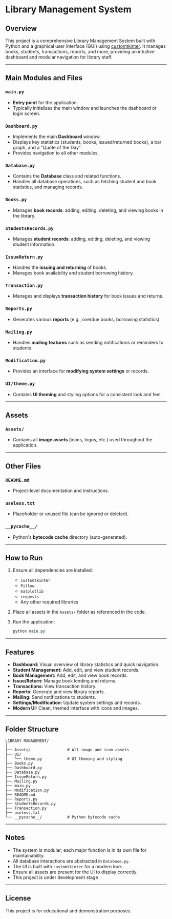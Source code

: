 # Library Management System

## Overview

This project is a comprehensive Library Management System built with Python and a graphical user interface (GUI) using [customtkinter](https://github.com/TomSchimansky/CustomTkinter). It manages books, students, transactions, reports, and more, providing an intuitive dashboard and modular navigation for library staff.

---

## Main Modules and Files

### `main.py`
- **Entry point** for the application.
- Typically initializes the main window and launches the dashboard or login screen.

### `Dashboard.py`
- Implements the main **Dashboard** window.
- Displays key statistics (students, books, issued/returned books), a bar graph, and a "Quote of the Day".
- Provides navigation to all other modules.

### `Database.py`
- Contains the **Database** class and related functions.
- Handles all database operations, such as fetching student and book statistics, and managing records.

### `Books.py`
- Manages **book records**: adding, editing, deleting, and viewing books in the library.

### `StudentsRecords.py`
- Manages **student records**: adding, editing, deleting, and viewing student information.

### `IssueReturn.py`
- Handles the **issuing and returning** of books.
- Manages book availability and student borrowing history.

### `Transaction.py`
- Manages and displays **transaction history** for book issues and returns.

### `Reports.py`
- Generates various **reports** (e.g., overdue books, borrowing statistics).

### `Mailing.py`
- Handles **mailing features** such as sending notifications or reminders to students.

### `Modification.py`
- Provides an interface for **modifying system settings** or records.

### `UI/theme.py`
- Contains **UI theming** and styling options for a consistent look and feel.

---

## Assets

### `Assets/`
- Contains all **image assets** (icons, logos, etc.) used throughout the application.

---

## Other Files

### `README.md`
- Project-level documentation and instructions.

### `useless.txt`
- Placeholder or unused file (can be ignored or deleted).

### `__pycache__/`
- Python's **bytecode cache** directory (auto-generated).

---

## How to Run

1. Ensure all dependencies are installed:
   - `customtkinter`
   - `Pillow`
   - `matplotlib`
   - `requests`
   - Any other required libraries

2. Place all assets in the `Assets/` folder as referenced in the code.

3. Run the application:
   ```powershell
   python main.py
   ```

---

## Features

- **Dashboard:** Visual overview of library statistics and quick navigation.
- **Student Management:** Add, edit, and view student records.
- **Book Management:** Add, edit, and view book records.
- **Issue/Return:** Manage book lending and returns.
- **Transactions:** View transaction history.
- **Reports:** Generate and view library reports.
- **Mailing:** Send notifications to students.
- **Settings/Modification:** Update system settings and records.
- **Modern UI:** Clean, themed interface with icons and images.

---

## Folder Structure

```
LIBRARY MANAGEMENT/
│
├── Assets/                # All image and icon assets
├── UI/
│   └── theme.py           # UI theming and styling
├── Books.py
├── Dashboard.py
├── Database.py
├── IssueReturn.py
├── Mailing.py
├── main.py
├── Modification.py
├── README.md
├── Reports.py
├── StudentsRecords.py
├── Transaction.py
├── useless.txt
└── __pycache__/           # Python bytecode cache
```

---

## Notes

- The system is modular; each major function is in its own file for maintainability.
- All database interactions are abstracted in `Database.py`.
- The UI is built with `customtkinter` for a modern look.
- Ensure all assets are present for the UI to display correctly.
- This project is under development stage

---

## License

This project is for educational and demonstration purposes.
